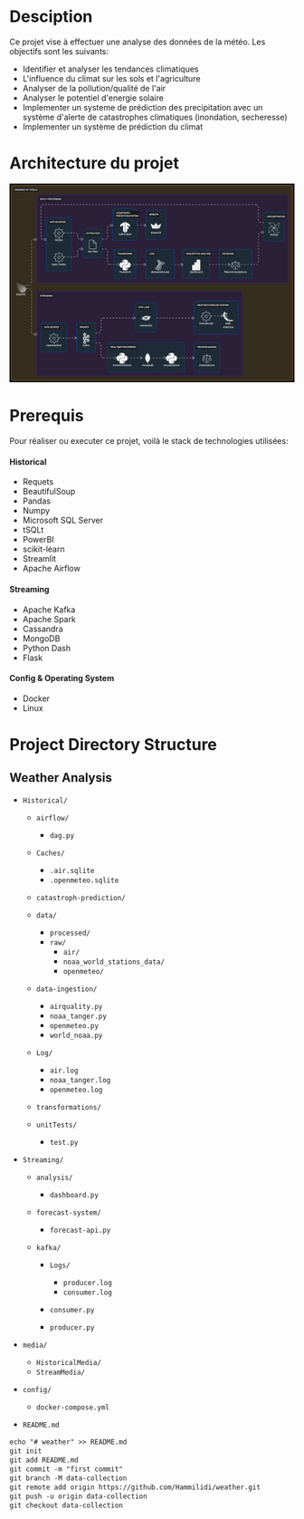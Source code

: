 # Desciption
Ce projet vise à effectuer une analyse des données de la météo. Les objectifs sont les suivants:
* Identifier et analyser les tendances climatiques 
* L'influence du climat sur les sols et l'agriculture
* Analyser de la pollution/qualité de l'air
* Analyser le potentiel d'energie solaire
* Implementer un systeme de prédiction des precipitation avec un système d'alerte de catastrophes climatiques (inondation, secheresse)
* Implementer un système de prédiction du climat
# Architecture du projet
![project architecture](/media/architecture.png)

# Prerequis
Pour réaliser ou executer ce projet, voilà le stack de technologies utilisées:
#### Historical 
* Requets
* BeautifulSoup 
* Pandas 
* Numpy 
* Microsoft SQL Server 
* tSQLt 
* PowerBI
* scikit-learn 
* Streamlit 
* Apache Airflow
#### Streaming 
- Apache Kafka
- Apache Spark
- Cassandra
- MongoDB 
- Python Dash
- Flask

#### Config & Operating System
- Docker
- Linux

# Project Directory Structure

## Weather Analysis

- `Historical/`

  - `airflow/`
    - `dag.py`

  - `Caches/`
    - `.air.sqlite`
    - `.openmeteo.sqlite`

  - `catastroph-prediction/`

  - `data/`
    - `processed/`
    - `raw/`
      - `air/`
      - `noaa_world_stations_data/`
      - `openmeteo/`

  - `data-ingestion/`
    - `airquality.py`
    - `noaa_tanger.py`
    - `openmeteo.py`
    - `world_noaa.py`

  - `Log/`
    - `air.log`
    - `noaa_tanger.log`
    - `openmeteo.log`

  - `transformations/`
  - `unitTests/`
    - `test.py`

- `Streaming/`
  - `analysis/`
    - `dashboard.py`

  - `forecast-system/`
    - `forecast-api.py`

  - `kafka/`
    - `Logs/`
       - `producer.log`
       - `consumer.log`


    - `consumer.py`
    - `producer.py`


- `media/`
  - `HistoricalMedia/`
  - `StreamMedia/`

  
- `config/`
   - `docker-compose.yml`


- `README.md`


```
echo "# weather" >> README.md
git init
git add README.md
git commit -m "first commit"
git branch -M data-collection
git remote add origin https://github.com/Hammilidi/weather.git
git push -u origin data-collection
git checkout data-collection
```

